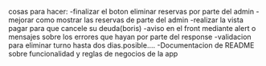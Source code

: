 cosas para hacer:
-finalizar el boton eliminar reservas por parte del admin
-mejorar como mostrar las reservas de parte del admin
-realizar la vista pagar para que cancele su deuda(boris)
-aviso en el front mediante alert o mensajes sobre los errores que hayan por parte del response
-validacion para eliminar turno hasta dos dias.posible....
-Documentacion de README sobre funcionalidad y reglas de negocios de la app